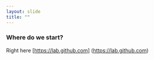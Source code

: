 ```yaml
---
layout: slide
title: ""
---
```

### Where do we start?

Right here [https://lab.github.com] (https://lab.github.com)